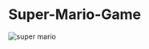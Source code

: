 # Super-Mario-Game
![super mario](https://user-images.githubusercontent.com/81237428/216841701-9779a7f0-5d95-4ab9-bb0e-96910ea7b8c5.PNG)

